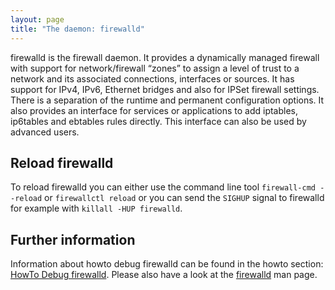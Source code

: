 ```yaml
---
layout: page
title: "The daemon: firewalld"
---
```


firewalld is the firewall daemon. It provides a dynamically managed firewall with support for network/firewall “zones” to assign a level of trust to a network and its associated connections, interfaces or sources. It has support for IPv4, IPv6, Ethernet bridges and also for IPSet firewall settings. There is a separation of the runtime and permanent configuration options. It also provides an interface for services or applications to add iptables, ip6tables and ebtables rules directly. This interface can also be used by advanced users.

## Reload firewalld

To reload firewalld you can either use the command line tool `firewall-cmd --reload` or `firewallctl reload` or you can send the `SIGHUP` signal to firewalld for example with `killall -HUP firewalld`.

## Further information

Information about howto debug firewalld can be found in the howto section: [HowTo Debug firewalld](howto/debug-firewalld.html). Please also have a look at the [firewalld](man-pages/firewalld.html) man page.
